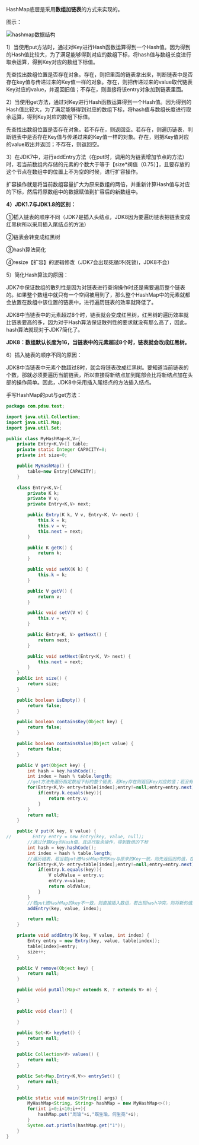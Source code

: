 HashMap底层是采用**数组加链表**的方式来实现的。

图示：

![hashmap数据结构](https://user-gold-cdn.xitu.io/2019/7/23/16c1e2e9f587f2dc?w=512&h=442&f=png&s=51523)

1）当使用put方法时，通过对Key进行Hash函数运算得到一个Hash值。因为得到的Hash值比较大，为了满足能够得到对应的数组下标，将hash值与数组长度进行取余运算，得到Key对应的数组下标值。

先查找出数组位置是否存在对象。存在，则把里面的链表拿出来，判断链表中是否存在key值与传递过来的Key值一样的对象。存在，则把传递过来的value取代链表Key对应的value，并返回旧值；不存在，则直接将该entry对象加到链表里面。

2）当使用get方法，通过对Key进行Hash函数运算得到一个Hash值。因为得到的Hash值比较大，为了满足能够得到对应的数组下标，将hash值与数组长度进行取余运算，得到Key对应的数组下标值。

先查找出数组位置是否存在对象。若不存在，则返回空。若存在，则遍历链表，判断链表中是否存在Key值与传递过来的Key值一样的对象。存在，则把Key值对应的value取出并返回；不存在，则返回空。

3）在JDK7中，进行addEntry方法（在put时，调用的为链表增加节点的方法）时，若当前数组内存储的元素的个数大于等于【size*阀值（0.75）】，且要存放的这个节点在数组中的位置上不为空的时候，进行扩容操作。

扩容操作就是将当前数组容量扩大为原来数组的两倍，并重新计算Hash值与对应的下标，然后将原数组中的数据赋值到扩容后的新数组中。

**4）JDK1.7与JDK1.8的区别：**

①插入链表的顺序不同（JDK7是插入头结点，JDK8因为要遍历链表把链表变成红黑树所以采用插入尾结点的方法）

②链表会转变成红黑树

③hash算法简化

④resize【扩容】的逻辑修改（JDK7会出现死循环(死锁)，JDK8不会）

5）简化Hash算法的原因：

JDK7中保证数组的散列性是因为对链表进行查询操作时还是需要遍历整个链表的。如果整个数组中就只有一个空间被用到了，那么整个HashMap中的元素就都会放置在数组中该位置的链表中，进行遍历链表的效率就降低了。

JDK8中当链表中的元素超过8个时，链表就会变成红黑树，红黑树的遍历效率就比链表要高的多，因为对于Hash算法保证散列性的要求就没有那么高了，因此，hash算法就现对于JDK7简化了。

**JDK8：数组默认长度为16，当链表中的元素超过8个时，链表就会改成红黑树。**

6）插入链表的顺序不同的原因：

JDK8中当链表中元素个数超过8时，就会将链表改成红黑树。要知道当前链表的个数，那就必须要遍历当前链表，所以直接将新结点加到尾部会比将新结点加在头部的操作简单。因此，JDK8中采用插入尾结点的方法插入结点。

手写HashMap的put与get方法：
```java
package com.pdsu.test;

import java.util.Collection;
import java.util.Map;
import java.util.Set;

public class MyHashMap<K,V>{
    private Entry<K,V>[] table;
    private static Integer CAPACITY=8;
    private int size=0;

    public MyHashMap() {
        table=new Entry[CAPACITY];
    }

    class Entry<K,V>{
        private K k;
        private V v;
        private Entry<K,V> next;

        public Entry(K k, V v, Entry<K, V> next) {
            this.k = k;
            this.v = v;
            this.next = next;
        }

        public K getK() {
            return k;
        }

        public void setK(K k) {
            this.k = k;
        }

        public V getV() {
            return v;
        }

        public void setV(V v) {
            this.v = v;
        }

        public Entry<K, V> getNext() {
            return next;
        }

        public void setNext(Entry<K, V> next) {
            this.next = next;
        }
    }
    public int size() {
        return size;
    }

    public boolean isEmpty() {
        return false;
    }

    public boolean containsKey(Object key) {
        return false;
    }

    public boolean containsValue(Object value) {
        return false;
    }

    public V get(Object key) {
        int hash = key.hashCode();
        int index = hash % table.length;
        //get方法先遍历指定数组下标的整个链表，若Key存在则返回Key对应的值；若没有，则返回空
        for(Entry<K,V> entry=table[index];entry!=null;entry=entry.next){
            if(entry.k.equals(key)){
                return entry.v;
            }
        }
        return null;
    }

    public V put(K key, V value) {
//        Entry entry = new Entry(key, value, null);
        //通过计算Key的Hash值，且进行取余操作，得到数组的下标
        int hash = key.hashCode();
        int index = hash % table.length;
        //遍历链表，若当前put进HashMap中的Key与原来的Key一致，则先返回旧的值，在将新值赋值给对应的key
        for(Entry<K,V> entry=table[index];entry!=null;entry=entry.next){
            if(entry.k.equals(key)){
                V oldValue = entry.v;
                entry.v=value;
                return oldValue;
            }
        }
        //若put进HashMap的key不一致，则直接插入数组，若出现hash冲突，则将新的值从链表的头部插入
        addEntry(key, value, index);

        return null;
    }

    private void addEntry(K key, V value, int index) {
        Entry entry = new Entry(key, value, table[index]);
        table[index]=entry;
        size++;
    }

    public V remove(Object key) {
        return null;
    }

    public void putAll(Map<? extends K, ? extends V> m) {

    }

    public void clear() {

    }

    public Set<K> keySet() {
        return null;
    }

    public Collection<V> values() {
        return null;
    }

    public Set<Map.Entry<K,V>> entrySet() {
        return null;
    }

    public static void main(String[] args) {
        MyHashMap<String, String> hashMap = new MyHashMap<>();
        for(int i=0;i<10;i++){
            hashMap.put("周瑜"+i,"既生瑜，何生亮"+i);
        }
        System.out.println(hashMap.get("1"));
    }
}
```
